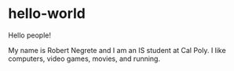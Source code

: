 # hello-world

Hello people!

My name is Robert Negrete and I am an IS student at Cal Poly.
I like computers, video games, movies, and running. 
